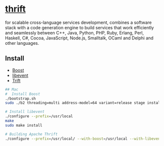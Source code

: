 # [thrift](http://thrift.apache.org)

for scalable cross-language services development, combines a software stack with a code generation engine to build services that work efficiently and seamlessly between C++, Java, Python, PHP, Ruby, Erlang, Perl, Haskell, C#, Cocoa, JavaScript, Node.js, Smalltalk, OCaml and Delphi and other languages.

## Install

* [Boost](https://dl.bintray.com/boostorg/release/1.70.0/source/boost_1_70_0.7z)
* [libevent](https://github.com/libevent/libevent/releases/download/release-2.1.10-stable/libevent-2.1.10-stable.tar.gz)
* [Trift](http://mirrors.tuna.tsinghua.edu.cn/apache/thrift/0.12.0/thrift-0.12.0.tar.gz )

```sh
## Mac
#  Install Boost
./bootstrap.sh
sudo ./b2 threading=multi address-model=64 variant=release stage install

# Install libevent
./configure --prefix=/usr/local
make
sudo make install

# Building Apache Thrift
./configure --prefix=/usr/local/ --with-boost=/usr/local --with-libevent=/usr/local
```
